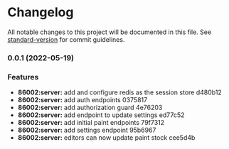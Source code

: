 # Changelog

All notable changes to this project will be documented in this file. See [standard-version](https://github.com/conventional-changelog/standard-version) for commit guidelines.

### 0.0.1 (2022-05-19)

### Features

- **86002:server:** add and configure redis as the session store d480b12
- **86002:server:** add auth endpoints 0375817
- **86002:server:** add authorization guard 4e76203
- **86002:server:** add endpoint to update settings ed77c52
- **86002:server:** add initial paint endpoints 79f7312
- **86002:server:** add settings endpoint 95b6967
- **86002:server:** editors can now update paint stock cee5d4b
